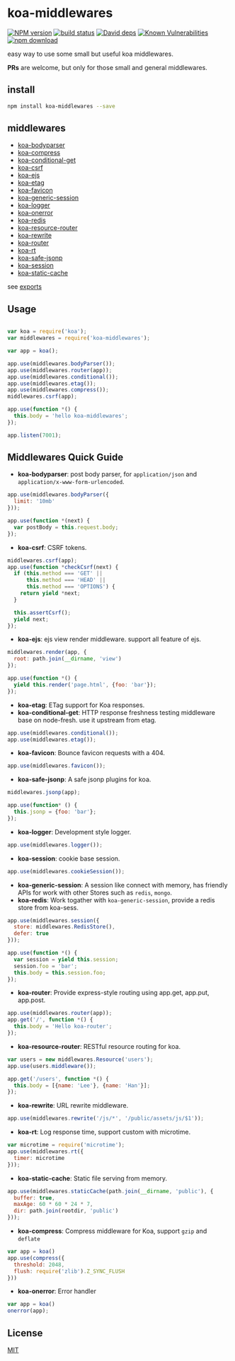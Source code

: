 koa-middlewares
===============

[![NPM version][npm-image]][npm-url]
[![build status][travis-image]][travis-url]
[![David deps][david-image]][david-url]
[![Known Vulnerabilities][snyk-image]][snyk-url]
[![npm download][download-image]][download-url]

[npm-image]: https://img.shields.io/npm/v/koa-middlewares.svg?style=flat
[npm-url]: https://npmjs.org/package/koa-middlewares
[travis-image]: https://img.shields.io/travis/cnpm/koa-middlewares.svg?style=flat
[travis-url]: https://travis-ci.org/cnpm/koa-middlewares
[david-image]: https://img.shields.io/david/cnpm/koa-middlewares.svg?style=flat
[david-url]: https://david-dm.org/cnpm/koa-middlewares
[snyk-image]: https://snyk.io/test/npm/koa-middlewares/badge.svg?style=flat-square
[snyk-url]: https://snyk.io/test/npm/koa-middlewares
[download-image]: https://img.shields.io/npm/dm/koa-middlewares.svg?style=flat-square
[download-url]: https://npmjs.org/package/koa-middlewares

easy way to use some small but useful koa middlewares.

**PRs** are welcome, but only for those small and general middlewares.

## install

```bash
npm install koa-middlewares --save
```

## middlewares

* [koa-bodyparser](https://github.com/dead-horse/koa-body-parser)
* [koa-compress](https://github.com/koajs/koa-compress)
* [koa-conditional-get](https://github.com/koajs/koa-conditional-get)
* [koa-csrf](https://github.com/koajs/csrf)
* [koa-ejs](https://github.com/dead-horse/koa-ejs)
* [koa-etag](https://github.com/koajs/etag)
* [koa-favicon](https://github.com/koajs/favicon)
* [koa-generic-session](https://github.com/koajs/generic-session)
* [koa-logger](https://github.com/koajs/logger)
* [koa-onerror](https://github.com/koajs/onerror)
* [koa-redis](https://github.com/dead-horse/koa-redis)
* [koa-resource-router](https://github.com/alexmingoia/koa-resource-router)
* [koa-rewrite](https://github.com/koajs/rewrite)
* [koa-router](https://github.com/alexmingoia/koa-router)
* [koa-rt](https://github.com/dead-horse/koa-rt)
* [koa-safe-jsonp](https://github.com/koajs/koa-safe-jsonp)
* [koa-session](https://github.com/koajs/session)
* [koa-static-cache](https://github.com/koajs/static-cache)

see [exports](index.js)

## Usage

```js

var koa = require('koa');
var middlewares = require('koa-middlewares');

var app = koa();

app.use(middlewares.bodyParser());
app.use(middlewares.router(app));
app.use(middlewares.conditional());
app.use(middlewares.etag());
app.use(middlewares.compress());
middlewares.csrf(app);

app.use(function *() {
  this.body = 'hello koa-middlewares';
});

app.listen(7001);
```

## Middlewares Quick Guide

* **koa-bodyparser**: post body parser,
for `application/json` and `application/x-www-form-urlencoded`.

```js
app.use(middlewares.bodyParser({
  limit: '10mb'
}));

app.use(function *(next) {
  var postBody = this.request.body;
});
```

* **koa-csrf**: CSRF tokens.

```js
middlewares.csrf(app);
app.use(function *checkCsrf(next) {
  if (this.method === 'GET' ||
      this.method === 'HEAD' ||
      this.method === 'OPTIONS') {
    return yield *next;
  }

  this.assertCsrf();
  yield next;
});
```

* **koa-ejs**: ejs view render middleware. support all feature of ejs.

```js
middlewares.render(app, {
  root: path.join(__dirname, 'view')
});

app.use(function *() {
  yield this.render('page.html', {foo: 'bar'});
});
```

* **koa-etag**: ETag support for Koa responses.
* **koa-conditional-get**: HTTP response freshness testing middleware base on node-fresh.
use it upstream from etag.

```js
app.use(middlewares.conditional());
app.use(middlewares.etag());
```

* **koa-favicon**: Bounce favicon requests with a 404.

```js
app.use(middlewares.favicon());
```

* **koa-safe-jsonp**: A safe jsonp plugins for koa.

```js
middlewares.jsonp(app);

app.use(function* () {
  this.jsonp = {foo: 'bar'};
});
```

* **koa-logger**: Development style logger.

```js
app.use(middlewares.logger());
```

* **koa-session**: cookie base session.

```js
app.use(middlewares.cookieSession());
```

* **koa-generic-session**: A session like connect with memory,
has friendly APIs for work with other Stores such as `redis`, `mongo`.
* **koa-redis**: Work togather with `koa-generic-session`, provide a redis store from koa-sess.

```js
app.use(middlewares.session({
  store: middlewares.RedisStore(),
  defer: true
}));

app.use(function *() {
  var session = yield this.session;
  session.foo = 'bar';
  this.body = this.session.foo;
});
```

* **koa-router**: Provide express-style routing using app.get, app.put, app.post.

```js
app.use(middlewares.router(app));
app.get('/', function *() {
  this.body = 'Hello koa-router';
});
```

* **koa-resource-router**: RESTful resource routing for koa.

```js
var users = new middlewares.Resource('users');
app.use(users.middleware());

app.get('/users', function *() {
  this.body = [{name: 'Lee'}, {name: 'Han'}];
});
```

* **koa-rewrite**: URL rewrite middleware.

```js
app.use(middlewares.rewrite('/js/*', '/public/assets/js/$1'));
```

* **koa-rt**: Log response time, support custom with microtime.

```js
var microtime = require('microtime');
app.use(middlewares.rt({
  timer: microtime
}));
```

* **koa-static-cache**: Static file serving from memory.

```js
app.use(middlewares.staticCache(path.join(__dirname, 'public'), {
  buffer: true,
  maxAge: 60 * 60 * 24 * 7,
  dir: path.join(rootdir, 'public')
}));
```

* **koa-compress**: Compress middleware for Koa, support `gzip` and `deflate`

```js
var app = koa()
app.use(compress({
  threshold: 2048,
  flush: require('zlib').Z_SYNC_FLUSH
}))
```

* **koa-onerror**: Error handler

```js
var app = koa()
onerror(app);
```

## License

[MIT](LICENSE)
